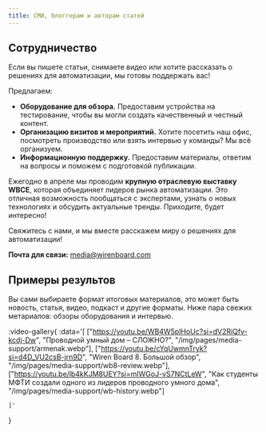 ```yaml
---
title: СМИ, блоггерам и авторам статей
---
```

## Сотрудничество
Если вы пишете статьи, снимаете видео или хотите рассказать о решениях для автоматизации, мы готовы поддержать вас!

Предлагаем:

* **Оборудование для обзора.** Предоставим устройства на тестирование, чтобы вы могли создать качественный и честный контент.  
* **Организацию визитов и мероприятий.** Хотите посетить наш офис, посмотреть производство или взять интервью у команды? Мы всё организуем.  
* **Информационную поддержку.** Предоставим материалы, ответим на вопросы и поможем с подготовкой публикации.  

Ежегодно в апреле мы проводим **крупную отраслевую выставку WBCE**, которая объединяет лидеров рынка автоматизации. Это отличная возможность пообщаться с экспертами, узнать о новых технологиях и обсудить актуальные тренды. Приходите, будет интересно!  

Свяжитесь с нами, и мы вместе расскажем миру о решениях для автоматизации!

**Почта для связи:** [media@wirenboard.com](mailto:media@wirenboard.com)

## Примеры результов

Вы сами выбираете формат итоговых материалов, это может быть новость, статья, видео, подкаст и другие форматы. Ниже пара свежих метариалов: обзоры оборудования и интервью.

:video-gallery{
    :data='[
        ["https://youtu.be/WB4W5pIHoUc?si=dV2RiQfv-kcdj-Dw", "Проводной умный дом – СЛОЖНО?", "/img/pages/media-support/armenak.webp"],
        ["https://youtu.be/cYqUwmnTryk?si=d4D_VU2csB-jrn9D", "Wiren Board 8. Большой обзор", "/img/pages/media-support/wb8-review.webp"],
        ["https://youtu.be/lb4kKJM8UEY?si=mIWGoJ-vS7NCtLeW", "Как студенты МФТИ создали одного из лидеров проводного умного дома", "/img/pages/media-support/wb-history.webp"]

    ]'
}
